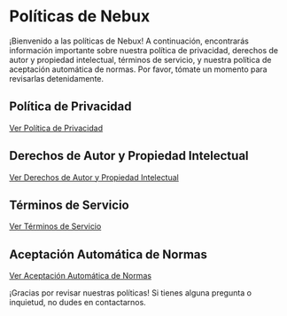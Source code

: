 # Políticas de Nebux

¡Bienvenido a las políticas de Nebux! A continuación, encontrarás información importante sobre nuestra política de privacidad, derechos de autor y propiedad intelectual, términos de servicio, y nuestra política de aceptación automática de normas. Por favor, tómate un momento para revisarlas detenidamente.

## Política de Privacidad

[Ver Política de Privacidad](#)

## Derechos de Autor y Propiedad Intelectual

[Ver Derechos de Autor y Propiedad Intelectual](#)

## Términos de Servicio

[Ver Términos de Servicio](#)

## Aceptación Automática de Normas

[Ver Aceptación Automática de Normas](#)

¡Gracias por revisar nuestras políticas! Si tienes alguna pregunta o inquietud, no dudes en contactarnos.

